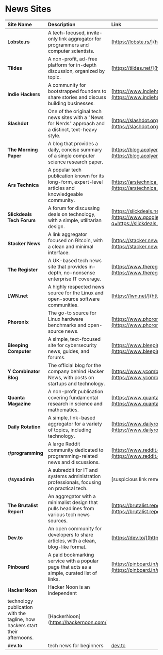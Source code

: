 #  News Sites


| Site Name | Description | Link |
| :--- | :--- | :--- |
| **Lobste.rs** | A tech-focused, invite-only link aggregator for programmers and computer scientists. | [https://lobste.rs/](https://lobste.rs/) |
| **Tildes** | A non-profit, ad-free platform for in-depth discussion, organized by topic. | [https://tildes.net/](https://tildes.net/) |
| **Indie Hackers** | A community for bootstrapped founders to share stories and discuss building businesses. | [https://www.indiehackers.com/](https://www.indiehackers.com/) |
| **Slashdot** | One of the original tech news sites with a "News for Nerds" approach and a distinct, text-heavy style. | [https://slashdot.org/](https://slashdot.org/) |
| **The Morning Paper** | A blog that provides a daily, concise summary of a single computer science research paper. | [https://blog.acolyer.org/](https://blog.acolyer.org/) |
| **Ars Technica** | A popular tech publication known for its long-form, expert-level articles and knowledgeable community. | [https://arstechnica.com/](https://arstechnica.com/) |
| **Slickdeals Tech Forum** | A forum for discussing deals on technology, with a simple, utilitarian design. | [https://slickdeals.net/f/tech/](https://www.google.com/search?q=https://slickdeals.net/f/tech/) |
| **Stacker News** | A link aggregator focused on Bitcoin, with a clean and minimal interface. | [https://stacker.news/](https://stacker.news/) |
| **The Register** | A UK-based tech news site that provides in-depth, no-nonsense enterprise IT coverage. | [https://www.theregister.com/](https://www.theregister.com/) |
| **LWN.net** | A highly respected news source for the Linux and open-source software communities. | [https://lwn.net/](https://lwn.net/) |
| **Phoronix** | The go-to source for Linux hardware benchmarks and open-source news. | [https://www.phoronix.com/](https://www.phoronix.com/) |
| **Bleeping Computer** | A simple, text-focused site for cybersecurity news, guides, and forums. | [https://www.bleepingcomputer.com/](https://www.bleepingcomputer.com/) |
| **Y Combinator Blog** | The official blog for the company behind Hacker News, with posts on startups and technology. | [https://www.ycombinator.com/blog](https://www.ycombinator.com/blog) |
| **Quanta Magazine** | A non-profit publication covering fundamental research in science and mathematics. | [https://www.quantamagazine.org/](https://www.quantamagazine.org/) |
| **Daily Rotation** | A simple, link-based aggregator for a variety of topics, including technology. | [https://www.dailyrotation.com/](https://www.dailyrotation.com/) |
| **r/programming** | A large Reddit community dedicated to programming-related news and discussions. | [https://www.reddit.com/r/programming/](https://www.reddit.com/r/programming/) |
| **r/sysadmin** | A subreddit for IT and systems administration professionals, focusing on practical tech. | [suspicious link removed] |
| **The Brutalist Report** | An aggregator with a minimalist design that pulls headlines from various tech news sources. | [https://brutalist.report/](https://brutalist.report/) |
| **Dev.to** | An open community for developers to share articles, with a clean, blog-like format. | [https://dev.to/](https://dev.to/) |
| **Pinboard** | A paid bookmarking service with a popular page that acts as a simple, curated list of links. | [https://pinboard.in/popular/](https://pinboard.in/popular/) |
| **HackerNoon** |  Hacker Noon is an independent
technology publication with the tagline, how hackers start their afternoons. |  [HackerNoon](https://hackernoon.com/ |
| **dev.to** | tech news for beginners | [dev.to](https://dev.to) |
